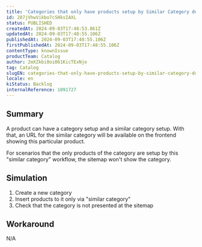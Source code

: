 ```yaml
---
title: 'Categories that only have products setup by Similar Category do not appear on sitemap'
id: 287jVhwVikbo7cSHksIAXL
status: PUBLISHED
createdAt: 2024-09-03T17:48:53.861Z
updatedAt: 2024-09-03T17:48:55.106Z
publishedAt: 2024-09-03T17:48:55.106Z
firstPublishedAt: 2024-09-03T17:48:55.106Z
contentType: knownIssue
productTeam: Catalog
author: 2mXZkbi0oi061KicTExNjo
tag: Catalog
slugEN: categories-that-only-have-products-setup-by-similar-category-do-not-appear-on-sitemap
locale: en
kiStatus: Backlog
internalReference: 1091727
---
```


## Summary


A product can have a category setup and a similar category setup. With that, an URL for the similar category will be available on the frontend showing this particular product.

For scenarios that the only products of the category are setup by this "similar category" workflow, the sitemap won't show the category.


##

## Simulation



1. Create a new category
2. Insert products to it only via "similar category"
3. Check that the category is not presented at the sitemap


##

## Workaround


N/A





